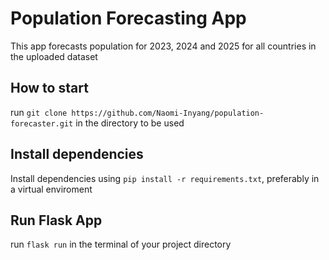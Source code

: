 # Population Forecasting App
This app forecasts population for 2023, 2024 and 2025 for all countries in the uploaded dataset 

## How to start
run `git clone https://github.com/Naomi-Inyang/population-forecaster.git` in the directory to be used

## Install dependencies
Install dependencies using `pip install -r requirements.txt`, preferably in a virtual enviroment

## Run Flask App
run `flask run` in the terminal of your project directory 


